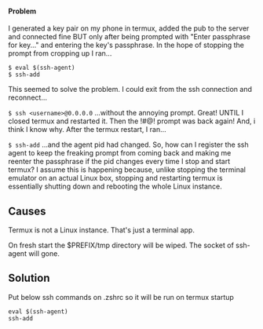 #### Problem

I generated a key pair on my phone in termux, added the pub to the server and connected fine BUT only after being prompted with "Enter passphrase for key..." and entering the key's passphrase. In the hope of stopping the prompt from cropping up I ran...

```
$ eval $(ssh-agent)
$ ssh-add
```

This seemed to solve the problem. I could exit from the ssh connection and reconnect...

`$ ssh <username>@0.0.0.0`
...without the annoying prompt. Great! UNTIL I closed termux and restarted it. Then the !#@! prompt was back again! And, i think I know why. After the termux restart, I ran...

`$ ssh-add`
...and the agent pid had changed. So, how can I register the ssh agent to keep the freaking prompt from coming back and making me reenter the passphrase if the pid changes every time I stop and start termux? I assume this is happening because, unlike stopping the terminal emulator on an actual Linux box, stopping and restarting termux is essentially shutting down and rebooting the whole Linux instance.

## Causes

Termux is not a Linux instance. That's just a terminal app.

On fresh start the $PREFIX/tmp directory will be wiped. The socket of ssh-agent will gone.

## Solution

Put below ssh commands on .zshrc so it will be run on termux startup

```
eval $(ssh-agent)
ssh-add
```

